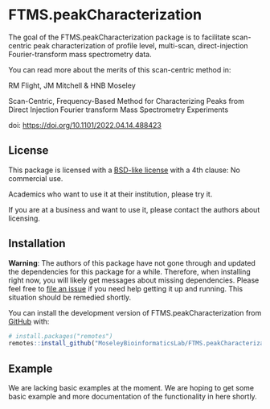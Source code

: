 
# FTMS.peakCharacterization


The goal of the FTMS.peakCharacterization package is to facilitate scan-centric peak characterization of profile level, multi-scan, direct-injection Fourier-transform mass spectrometry data.

You can read more about the merits of this scan-centric method in:

RM Flight, JM Mitchell & HNB Moseley

Scan-Centric, Frequency-Based Method for Characterizing Peaks from Direct Injection Fourier transform Mass Spectrometry Experiments

doi: https://doi.org/10.1101/2022.04.14.488423

## License

This package is licensed with a [BSD-like license](LICENSE.md) with a 4th clause: No commercial use.

Academics who want to use it at their institution, please try it.

If you are at a business and want to use it, please contact the authors about licensing.

## Installation

**Warning**: The authors of this package have not gone through and updated the dependencies for this package for a while.
Therefore, when installing right now, you will likely get messages about missing dependencies.
Please feel free to [file an issue](https://github.com/MoseleyBioinformaticsLab/FTMS.peakCharacterization/issues) if you need help getting it up and running.
This situation should be remedied shortly.

You can install the development version of FTMS.peakCharacterization from [GitHub](https://github.com/) with:

``` r
# install.packages("remotes")
remotes::install_github("MoseleyBioinformaticsLab/FTMS.peakCharacterization")
```

## Example

We are lacking basic examples at the moment.
We are hoping to get some basic example and more documentation of the functionality in here shortly.
